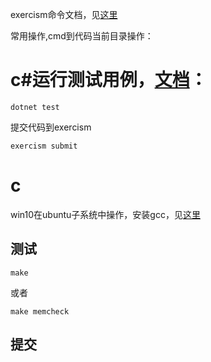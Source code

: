 exercism命令文档，见[这里](https://exercism.org/docs/using/solving-exercises/working-locally)

常用操作,cmd到代码当前目录操作：


# c#运行测试用例，[文档](https://exercism.org/docs/tracks/csharp/tests)：

```
dotnet test
```


提交代码到exercism
```
exercism submit
```


# c

win10在ubuntu子系统中操作，安装gcc，见[这里](https://exercism.org/docs/tracks/c)

## 测试
```
make
```

或者
```
make memcheck
```

## 提交

```

```
